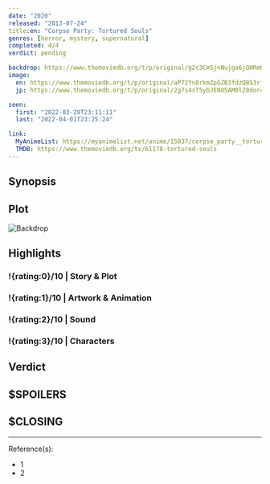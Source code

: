 ```yaml
---
date: "2020"
released: "2013-07-24"
title:en: "Corpse Party: Tortured Souls"
genres: [horror, mystery, supernatural]
completed: 4/4
verdict: pending

backdrop: https://www.themoviedb.org/t/p/original/g2c3CmSjnNujga6jQHRmH1CwFtH.jpg
image:
  en: https://www.themoviedb.org/t/p/original/aP72Yn8rkmZpGZB3fdzQBS3rlr6.jpg
  jp: https://www.themoviedb.org/t/p/original/2g7s4sT5ybJENO5AMOlZ0dor4q.jpg

seen:
  first: "2022-03-29T23:11:11"
  last: "2022-04-01T23:25:24"

link:
  MyAnimeList: https://myanimelist.net/anime/15037/corpse_party__tortured_souls_-_bougyakusareta_tamashii_no_jukyou
  TMDB: https://www.themoviedb.org/tv/61178-tortured-souls
---
```


## Synopsis

## Plot

![Backdrop]()

## Highlights

### !{rating:0}/10 | Story & Plot

### !{rating:1}/10 | Artwork & Animation

### !{rating:2}/10 | Sound

### !{rating:3}/10 | Characters

## Verdict

## $SPOILERS

## $CLOSING

---
Reference(s):

- 1
- 2
